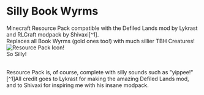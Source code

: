 # Silly Book Wyrms
Minecraft Resource Pack compatible with the Defiled Lands mod by Lykrast and RLCraft modpack by Shivaxi[^1].<br/>
Replaces all Book Wyrms (gold ones too!) with much sillier TBH Creatures!<br/>
![Resource Pack Icon!](https://i.ibb.co/YWNgkYt/pack.png)<br/>
So Silly!<br/><br/>

Resource Pack is, of course, complete with silly sounds such as "yippee!"<br/>
[^1]All credit goes to Lykrast for making the amazing Defiled Lands mod, and to Shivaxi for inspiring me with his insane modpack.